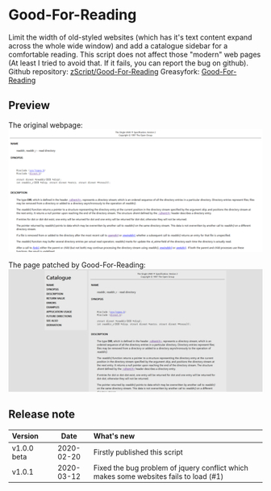 # Good-For-Reading

Limit the width of old-styled websites (which has it's text content expand across the whole wide window) and add a catalogue sidebar for a comfortable reading. This script does not affect those "modern" web pages (At least I tried to avoid that. If it fails, you can report the bug on github).
Github repository: [zScript/Good-For-Reading](https://github.com/li-zyang/zScripts/tree/master/Good-For-Reading)
Greasyfork: [Good-For-Reading](https://greasyfork.org/en/scripts/396654-good-for-reading)

## Preview
The original webpage: 
![screenshot-original](https://github.com/li-zyang/zScripts/raw/master/Good-For-Reading/Screenshot-original.png)

The page patched by Good-For-Reading:
![screenshot-patched](https://github.com/li-zyang/zScripts/raw/master/Good-For-Reading/Screenshot-patched.png)

## Release note
|Version     |Date       |What's new                          |
|:-----------|:---------:|:-----------------------------------|
|v1.0.0 beta |2020-02-20 |Firstly published this script       |
|v1.0.1      |2020-03-12 |Fixed the bug problem of jquery conflict which makes some websites fails to load (#1)|